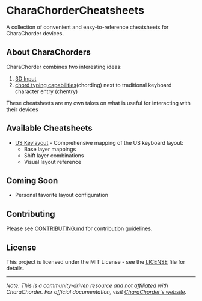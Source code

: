 # CharaChorderCheatsheets

A collection of convenient and easy-to-reference cheatsheets for CharaChorder devices.

## About CharaChorders

CharaChorder combines two interesting ideas:

1. [3D Input](https://www.youtube.com/watch?v=eH87_pgb8yE)
2. [chord typing capabilities](https://en.wikipedia.org/wiki/Chorded_keyboard)(chording) next to traditional keyboard character entry (chentry)

These cheatsheets are my own takes on what is useful for interacting with their devices

## Available Cheatsheets

- [US Keylayout](US_Keylayout.md) - Comprehensive mapping of the US keyboard layout:
  - Base layer mappings
  - Shift layer combinations
  - Visual layout reference

## Coming Soon

- Personal favorite layout configuration

## Contributing

Please see [CONTRIBUTING.md](CONTRIBUTING.md) for contribution guidelines.

## License

This project is licensed under the MIT License - see the [LICENSE](LICENSE) file for details.

---

_Note: This is a community-driven resource and not affiliated with CharaChorder. For official documentation, visit [CharaChorder's website](https://www.charachorder.com)._
